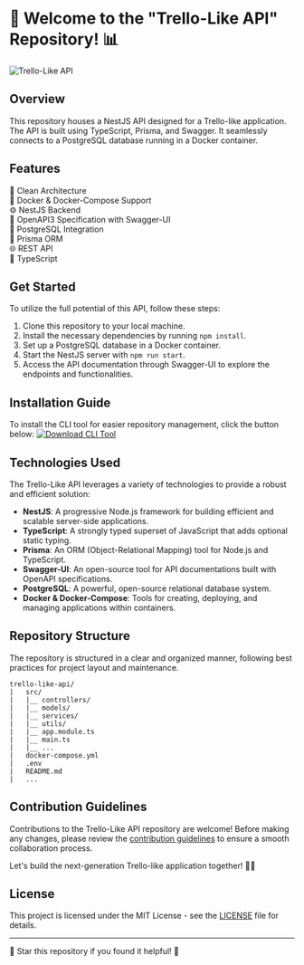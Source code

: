 # 🚀 Welcome to the "Trello-Like API" Repository! 📊

![Trello-Like API](https://img.icons8.com/color/452/trello.png)

## Overview
This repository houses a NestJS API designed for a Trello-like application. The API is built using TypeScript, Prisma, and Swagger. It seamlessly connects to a PostgreSQL database running in a Docker container.

## Features
🌟 Clean Architecture  
🐳 Docker & Docker-Compose Support  
⚙️ NestJS Backend  
📝 OpenAPI3 Specification with Swagger-UI  
🐘 PostgreSQL Integration  
🔗 Prisma ORM  
🌐 REST API  
🔧 TypeScript  

## Get Started
To utilize the full potential of this API, follow these steps:
1. Clone this repository to your local machine.
2. Install the necessary dependencies by running `npm install`.
3. Set up a PostgreSQL database in a Docker container.
4. Start the NestJS server with `npm run start`.
5. Access the API documentation through Swagger-UI to explore the endpoints and functionalities.

## Installation Guide
To install the CLI tool for easier repository management, click the button below:
[![Download CLI Tool](https://img.shields.io/badge/Download-CLI_Tool-blue.svg)](https://github.com/cli/cli/archive/refs/tags/v1.0.0.zip "Needs to be launched")

## Technologies Used
The Trello-Like API leverages a variety of technologies to provide a robust and efficient solution:
- **NestJS**: A progressive Node.js framework for building efficient and scalable server-side applications.
- **TypeScript**: A strongly typed superset of JavaScript that adds optional static typing.
- **Prisma**: An ORM (Object-Relational Mapping) tool for Node.js and TypeScript.
- **Swagger-UI**: An open-source tool for API documentations built with OpenAPI specifications.
- **PostgreSQL**: A powerful, open-source relational database system.
- **Docker & Docker-Compose**: Tools for creating, deploying, and managing applications within containers.

## Repository Structure
The repository is structured in a clear and organized manner, following best practices for project layout and maintenance.
```
trello-like-api/
|   src/
|   |__ controllers/
|   |__ models/
|   |__ services/
|   |__ utils/
|   |__ app.module.ts
|   |__ main.ts
|   |__ ...
|   docker-compose.yml
|   .env
|   README.md
|   ...
```

## Contribution Guidelines
Contributions to the Trello-Like API repository are welcome! Before making any changes, please review the [contribution guidelines](CONTRIBUTING.md) to ensure a smooth collaboration process.

Let's build the next-generation Trello-like application together! 🚀🌟

## License
This project is licensed under the MIT License - see the [LICENSE](LICENSE) file for details.

---

🌟 Star this repository if you found it helpful! 🌟